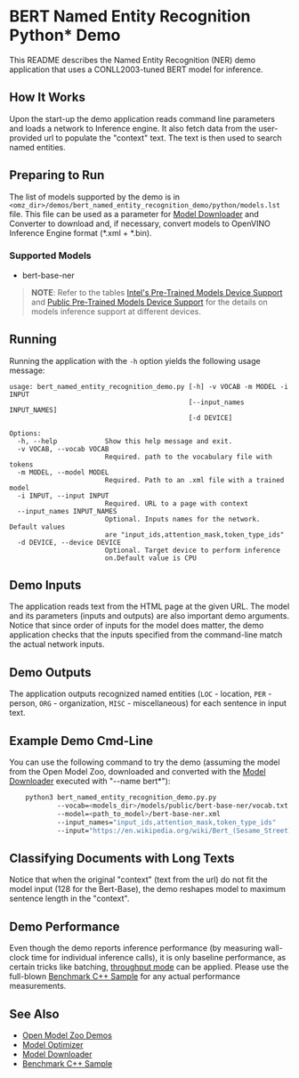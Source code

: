 # BERT Named Entity Recognition Python\* Demo

This README describes the Named Entity Recognition (NER) demo application that uses a CONLL2003-tuned BERT model for inference.

## How It Works

Upon the start-up the demo application reads command line parameters and loads a network to Inference engine.
It also fetch data from the user-provided url to populate the "context" text.
The text is then used to search named entities.

## Preparing to Run

The list of models supported by the demo is in `<omz_dir>/demos/bert_named_entity_recognition_demo/python/models.lst` file.
This file can be used as a parameter for [Model Downloader](../../../tools/downloader/README.md) and Converter to download and, if necessary, convert models to OpenVINO Inference Engine format (\*.xml + \*.bin).

### Supported Models

* bert-base-ner

> **NOTE**: Refer to the tables [Intel's Pre-Trained Models Device Support](../../../models/intel/device_support.md) and [Public Pre-Trained Models Device Support](../../../models/public/device_support.md) for the details on models inference support at different devices.

## Running

Running the application with the `-h` option yields the following usage message:

```
usage: bert_named_entity_recognition_demo.py [-h] -v VOCAB -m MODEL -i INPUT
                                             [--input_names INPUT_NAMES]
                                             [-d DEVICE]

Options:
  -h, --help            Show this help message and exit.
  -v VOCAB, --vocab VOCAB
                        Required. path to the vocabulary file with tokens
  -m MODEL, --model MODEL
                        Required. Path to an .xml file with a trained model
  -i INPUT, --input INPUT
                        Required. URL to a page with context
  --input_names INPUT_NAMES
                        Optional. Inputs names for the network. Default values
                        are "input_ids,attention_mask,token_type_ids"
  -d DEVICE, --device DEVICE
                        Optional. Target device to perform inference
                        on.Default value is CPU
```

## Demo Inputs

The application reads text from the HTML page at the given URL.
The model and its parameters (inputs and outputs) are also important demo arguments.
Notice that since order of inputs for the model does matter, the demo application checks that the inputs specified
from the command-line match the actual network inputs.

## Demo Outputs

The application outputs recognized named entities (`LOC` - location, `PER` - person, `ORG` - organization, `MISC` - miscellaneous)
for each sentence in input text.

## Example Demo Cmd-Line

You can use the following command to try the demo (assuming the model from the Open Model Zoo, downloaded and converted with the
[Model Downloader](../../../tools/downloader/README.md) executed with "--name bert*"):

```sh
    python3 bert_named_entity_recognition_demo.py.py
            --vocab=<models_dir>/models/public/bert-base-ner/vocab.txt
            --model=<path_to_model>/bert-base-ner.xml
            --input_names="input_ids,attention_mask,token_type_ids"
            --input="https://en.wikipedia.org/wiki/Bert_(Sesame_Street)"
```

## Classifying Documents with Long Texts

Notice that when the original "context" (text from the url) do not fit the model input
(128 for the Bert-Base), the demo reshapes model to maximum sentence length in the "context".

## Demo Performance

Even though the demo reports inference performance (by measuring wall-clock time for individual inference calls),
it is only baseline performance, as certain tricks like batching,
[throughput mode](https://docs.openvinotoolkit.org/latest/_docs_IE_DG_Intro_to_Performance.html) can be applied.
Please use the full-blown [Benchmark C++ Sample](https://docs.openvinotoolkit.org/latest/_inference_engine_samples_benchmark_app_README.html)
for any actual performance measurements.

## See Also

* [Open Model Zoo Demos](../../README.md)
* [Model Optimizer](https://docs.openvinotoolkit.org/latest/_docs_MO_DG_Deep_Learning_Model_Optimizer_DevGuide.html)
* [Model Downloader](../../../tools/downloader/README.md)
* [Benchmark C++ Sample](https://docs.openvinotoolkit.org/latest/_inference_engine_samples_benchmark_app_README.html)
